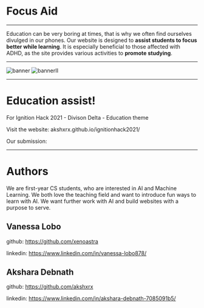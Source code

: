 # Focus Aid
** **
Education can be very boring at times, that is why we often find ourselves divulged in our phones. 
Our website is designed to **assist students to focus better while learning**. It is especially beneficial 
to those affected with ADHD, as the site provides various activities to **promote studying**.
** **
![banner](https://user-images.githubusercontent.com/70068533/130339371-82124cdc-69f8-48f0-b134-cd8a04dec2cb.png)
![bannerII](https://user-images.githubusercontent.com/70068533/130339450-7857a87f-4c1a-44b3-9bb0-f35dccb213fb.PNG)
** **
# Education assist!
For Ignition Hack 2021 - Divison Delta - Education theme

Visit the website: akshxrx.github.io/ignitionhack2021/

Our submission: 
** **
# Authors

We are first-year CS students, who are interested in AI and Machine Learning. We both love the teaching 
field and want to introduce fun ways to learn with AI. We want further work with AI and build websites 
with a purpose to serve.

## Vanessa Lobo
github: https://github.com/xenoastra

linkedin: https://www.linkedin.com/in/vanessa-lobo878/

## Akshara Debnath
github: https://github.com/akshxrx

linkedin: https://www.linkedin.com/in/akshara-debnath-7085091b5/
